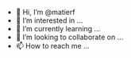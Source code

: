 - 👋 Hi, I’m @matierf
- 👀 I’m interested in ...
- 🌱 I’m currently learning ...
- 💞️ I’m looking to collaborate on ...
- 📫 How to reach me ...

<!---
matierf/matierf is a ✨ special ✨ repository because its `README.md` (this file) appears on your GitHub profile.
You can click the Preview link to take a look at your changes.
--->
